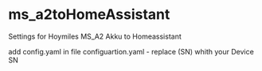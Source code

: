 # ms_a2toHomeAssistant
Settings for Hoymiles MS_A2 Akku to Homeassistant

add config.yaml in file configuartion.yaml - replace (SN) whith your Device SN
